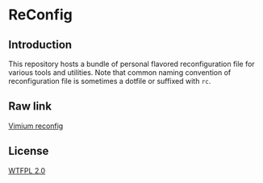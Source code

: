# ReConfig

## Introduction

This repository hosts a bundle of personal flavored reconfiguration file for various tools and utilities. Note that common naming convention of reconfiguration file is sometimes a dotfile or suffixed with `rc`.



## Raw link

[Vimium reconfig](https://raw.githubusercontent.com/MapleCCC/ReConfig/master/vimium-options)



## License

[WTFPL 2.0](./LICENSE)